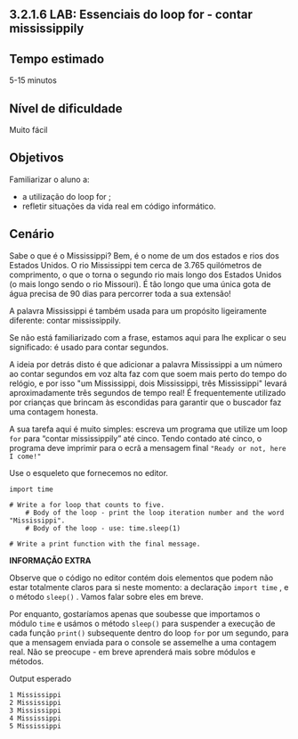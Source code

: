 ## 3.2.1.6 LAB: Essenciais do loop for - contar mississippily

## Tempo estimado
5-15 minutos

## Nível de dificuldade
Muito fácil

## Objetivos
Familiarizar o aluno a:

* a utilização do loop for ;
* refletir situações da vida real em código informático.

## Cenário
Sabe o que é o Mississippi? Bem, é o nome de um dos estados e rios dos Estados Unidos. O rio Mississippi tem cerca de 3.765 quilómetros de comprimento, o que o torna o segundo rio mais longo dos Estados Unidos (o mais longo sendo o rio Missouri). É tão longo que uma única gota de água precisa de 90 dias para percorrer toda a sua extensão!

A palavra Mississippi é também usada para um propósito ligeiramente diferente: contar mississippily.

Se não está familiarizado com a frase, estamos aqui para lhe explicar o seu significado: é usado para contar segundos.

A ideia por detrás disto é que adicionar a palavra Mississippi a um número ao contar segundos em voz alta faz com que soem mais perto do tempo do relógio, e por isso "um Mississippi, dois Mississippi, três Mississippi" levará aproximadamente três segundos de tempo real! É frequentemente utilizado por crianças que brincam às escondidas para garantir que o buscador faz uma contagem honesta.


A sua tarefa aqui é muito simples: escreva um programa que utilize um loop `for` para “contar mississippily” até cinco. Tendo contado até cinco, o programa deve imprimir para o ecrã a mensagem final `"Ready or not, here I come!"`

Use o esqueleto que fornecemos no editor.
```
import time

# Write a for loop that counts to five.
    # Body of the loop - print the loop iteration number and the word "Mississippi".
    # Body of the loop - use: time.sleep(1)

# Write a print function with the final message.
```

**INFORMAÇÃO EXTRA**

Observe que o código no editor contém dois elementos que podem não estar totalmente claros para si neste momento: a declaração `import time` , e o método `sleep()` . Vamos falar sobre eles em breve.

Por enquanto, gostaríamos apenas que soubesse que importamos o módulo `time` e usámos o método `sleep()` para suspender a execução de cada função `print()` subsequente dentro do loop `for` por um segundo, para que a mensagem enviada para o console se assemelhe a uma contagem real. Não se preocupe - em breve aprenderá mais sobre módulos e métodos.

Output esperado
```
1 Mississippi
2 Mississippi
3 Mississippi
4 Mississippi
5 Mississippi

``` 


